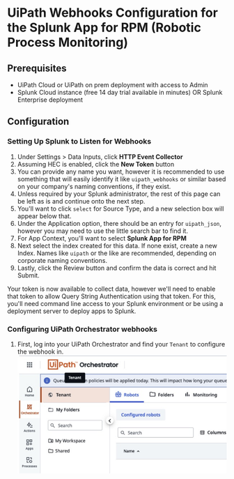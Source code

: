 # UiPath Webhooks Configuration for the Splunk App for RPM (Robotic Process Monitoring)

## Prerequisites

- UiPath Cloud or UiPath on prem deployment with access to Admin
- Splunk Cloud instance (free 14 day trial available in minutes) OR Splunk Enterprise deployment

## Configuration

### Setting Up Splunk to Listen for Webhooks
1. Under Settings > Data Inputs, click **HTTP Event Collector**
1. Assuming HEC is enabled, click the **New Token** button
1. You can provide any name you want, however it is recommended to use something that will easily identify it like `uipath_webhooks` or similar based on your company's naming conventions, if they exist.
1. Unless required by your Splunk administrator, the rest of this page can be left as is and continue onto the next step.
1. You'll want to click `select` for Source Type, and a new selection box will appear below that.
1. Under the Application option, there should be an entry for `uipath_json`, however you may need to use the little search bar to find it.
1. For App Context, you'll want to select **Splunk App for RPM**</li>
1. Next select the index created for this data. If none exist, create a new Index. Names like `uipath` or the like are recommended, depending on corporate naming conventions.
1. Lastly, click the Review button and confirm the data is correct and hit Submit.

Your token is now available to collect data, however we'll need to enable that token to allow Query String Authentication using that token. For this, you'll need command line access to your Splunk environment or be using a deployment server to deploy apps to Splunk.

### Configuring UiPath Orchestrator webhooks
1. First, log into your UiPath Orchestrator and find your `Tenant` to configure the webhook in.
![UiPath Tenant](./docs/images/webhook_images/uipath_tenant_1.jpg)
